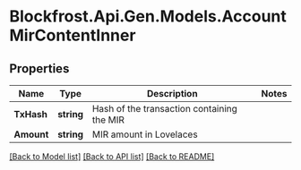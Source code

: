 # Blockfrost.Api.Gen.Models.AccountMirContentInner
## Properties

Name | Type | Description | Notes
------------ | ------------- | ------------- | -------------
**TxHash** | **string** | Hash of the transaction containing the MIR | 
**Amount** | **string** | MIR amount in Lovelaces | 

[[Back to Model list]](../README.md#documentation-for-models) [[Back to API list]](../README.md#documentation-for-api-endpoints) [[Back to README]](../README.md)

